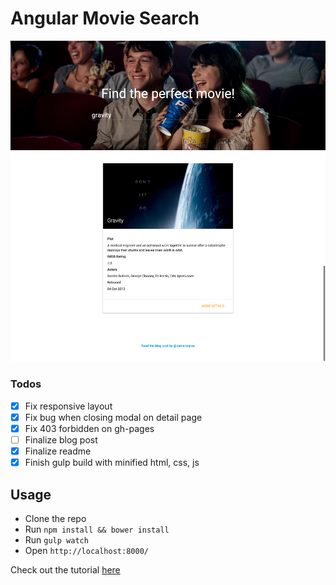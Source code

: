 # Angular Movie Search

![](/app/images/readme_image.png)

### Todos

- [x] Fix responsive layout
- [x] Fix bug when closing modal on detail page
- [x] Fix 403 forbidden on gh-pages
- [ ] Finalize blog post
- [x] Finalize readme
- [x] Finish gulp build with minified html, css, js

## Usage

- Clone the repo
- Run `npm install && bower install`
- Run `gulp watch`
- Open `http://localhost:8000/`

Check out the tutorial [here](http://cameronjroe.com/code/angular-movie-search)